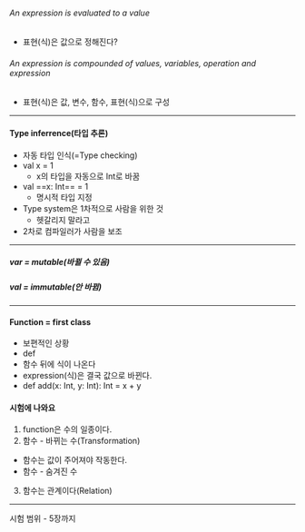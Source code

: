 ###### An expression is evaluated to a value
- 표현(식)은 값으로 정해진다?
###### An expression is compounded of values, variables, operation and expression
- 표현(식)은 값, 변수, 함수, 표현(식)으로 구성
---
#### Type inferrence(타입 추론)
- 자동 타입 인식(=Type checking)
- val x = 1
  - x의 타입을 자동으로 Int로 바꿈
- val ==x: Int== = 1
  - 명시적 타입 지정
- Type system은 1차적으로 사람을 위한 것
  - 헷갈리지 말라고
- 2차로 컴파일러가 사람을 보조
---
##### var = mutable(바뀔 수 있음)
##### val = immutable(안 바뀜)
---
#### Function = first class
- 보편적인 상황
- def
- 함수 뒤에 식이 나온다
- expression(식)은 결국 값으로 바뀐다.
- def add(x: Int, y: Int): Int = x + y

#### 시험에 나와요
1. function은 수의 일종이다.
2. 함수 - 바뀌는 수(Transformation)
 - 함수는 값이 주어져야 작동한다.
 - 함수 - 숨겨진 수 
3. 함수는 관계이다(Relation) 

---
시험 범위 - 5장까지


